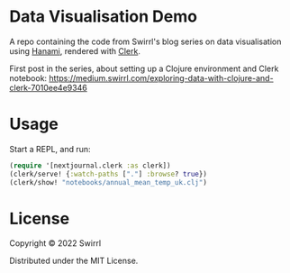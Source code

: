 # Data Visualisation Demo

A repo containing the code from Swirrl's blog series on data visualisation using [Hanami](https://github.com/jsa-aerial/hanami), rendered with [Clerk](https://github.com/nextjournal/clerk).

First post in the series, about setting up a Clojure environment and Clerk notebook: https://medium.swirrl.com/exploring-data-with-clojure-and-clerk-7010ee4e9346

# Usage

Start a REPL, and run:

```clojure
(require '[nextjournal.clerk :as clerk])
(clerk/serve! {:watch-paths ["."] :browse? true})
(clerk/show! "notebooks/annual_mean_temp_uk.clj")
```

# License

Copyright © 2022 Swirrl

Distributed under the MIT License.